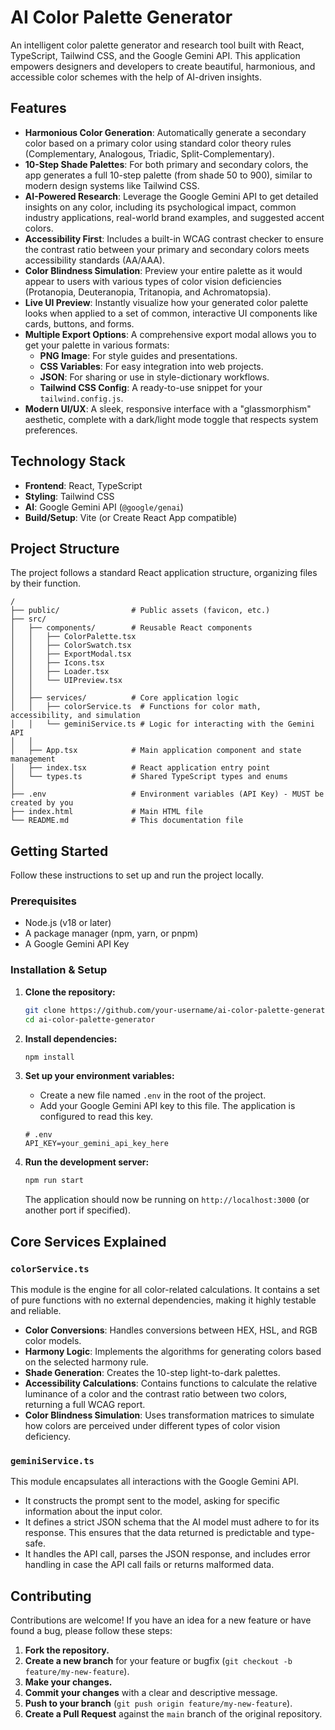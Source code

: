 # AI Color Palette Generator

An intelligent color palette generator and research tool built with React, TypeScript, Tailwind CSS, and the Google Gemini API. This application empowers designers and developers to create beautiful, harmonious, and accessible color schemes with the help of AI-driven insights.

## Features

- **Harmonious Color Generation**: Automatically generate a secondary color based on a primary color using standard color theory rules (Complementary, Analogous, Triadic, Split-Complementary).
- **10-Step Shade Palettes**: For both primary and secondary colors, the app generates a full 10-step palette (from shade 50 to 900), similar to modern design systems like Tailwind CSS.
- **AI-Powered Research**: Leverage the Google Gemini API to get detailed insights on any color, including its psychological impact, common industry applications, real-world brand examples, and suggested accent colors.
- **Accessibility First**: Includes a built-in WCAG contrast checker to ensure the contrast ratio between your primary and secondary colors meets accessibility standards (AA/AAA).
- **Color Blindness Simulation**: Preview your entire palette as it would appear to users with various types of color vision deficiencies (Protanopia, Deuteranopia, Tritanopia, and Achromatopsia).
- **Live UI Preview**: Instantly visualize how your generated color palette looks when applied to a set of common, interactive UI components like cards, buttons, and forms.
- **Multiple Export Options**: A comprehensive export modal allows you to get your palette in various formats:
    - **PNG Image**: For style guides and presentations.
    - **CSS Variables**: For easy integration into web projects.
    - **JSON**: For sharing or use in style-dictionary workflows.
    - **Tailwind CSS Config**: A ready-to-use snippet for your `tailwind.config.js`.
- **Modern UI/UX**: A sleek, responsive interface with a "glassmorphism" aesthetic, complete with a dark/light mode toggle that respects system preferences.

## Technology Stack

- **Frontend**: React, TypeScript
- **Styling**: Tailwind CSS
- **AI**: Google Gemini API (`@google/genai`)
- **Build/Setup**: Vite (or Create React App compatible)

## Project Structure

The project follows a standard React application structure, organizing files by their function.

```
/
├── public/                # Public assets (favicon, etc.)
├── src/
│   ├── components/        # Reusable React components
│   │   ├── ColorPalette.tsx
│   │   ├── ColorSwatch.tsx
│   │   ├── ExportModal.tsx
│   │   ├── Icons.tsx
│   │   ├── Loader.tsx
│   │   └── UIPreview.tsx
│   │
│   ├── services/          # Core application logic
│   │   ├── colorService.ts  # Functions for color math, accessibility, and simulation
│   │   └── geminiService.ts # Logic for interacting with the Gemini API
│   │
│   ├── App.tsx            # Main application component and state management
│   ├── index.tsx          # React application entry point
│   └── types.ts           # Shared TypeScript types and enums
│
├── .env                   # Environment variables (API Key) - MUST be created by you
├── index.html             # Main HTML file
└── README.md              # This documentation file
```

## Getting Started

Follow these instructions to set up and run the project locally.

### Prerequisites

- Node.js (v18 or later)
- A package manager (npm, yarn, or pnpm)
- A Google Gemini API Key

### Installation & Setup

1.  **Clone the repository:**
    ```bash
    git clone https://github.com/your-username/ai-color-palette-generator.git
    cd ai-color-palette-generator
    ```

2.  **Install dependencies:**
    ```bash
    npm install
    ```

3.  **Set up your environment variables:**
    - Create a new file named `.env` in the root of the project.
    - Add your Google Gemini API key to this file. The application is configured to read this key.

    ```
    # .env
    API_KEY=your_gemini_api_key_here
    ```

4.  **Run the development server:**
    ```bash
    npm run start
    ```
    The application should now be running on `http://localhost:3000` (or another port if specified).

## Core Services Explained

### `colorService.ts`

This module is the engine for all color-related calculations. It contains a set of pure functions with no external dependencies, making it highly testable and reliable.
- **Color Conversions**: Handles conversions between HEX, HSL, and RGB color models.
- **Harmony Logic**: Implements the algorithms for generating colors based on the selected harmony rule.
- **Shade Generation**: Creates the 10-step light-to-dark palettes.
- **Accessibility Calculations**: Contains functions to calculate the relative luminance of a color and the contrast ratio between two colors, returning a full WCAG report.
- **Color Blindness Simulation**: Uses transformation matrices to simulate how colors are perceived under different types of color vision deficiency.

### `geminiService.ts`

This module encapsulates all interactions with the Google Gemini API.
- It constructs the prompt sent to the model, asking for specific information about the input color.
- It defines a strict JSON schema that the AI model must adhere to for its response. This ensures that the data returned is predictable and type-safe.
- It handles the API call, parses the JSON response, and includes error handling in case the API call fails or returns malformed data.

## Contributing

Contributions are welcome! If you have an idea for a new feature or have found a bug, please follow these steps:

1.  **Fork the repository.**
2.  **Create a new branch** for your feature or bugfix (`git checkout -b feature/my-new-feature`).
3.  **Make your changes.**
4.  **Commit your changes** with a clear and descriptive message.
5.  **Push to your branch** (`git push origin feature/my-new-feature`).
6.  **Create a Pull Request** against the `main` branch of the original repository.
